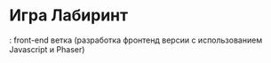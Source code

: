 # Игра Лабиринт 
: front-end ветка (разработка фронтенд версии с использованием Javascript и Phaser)

